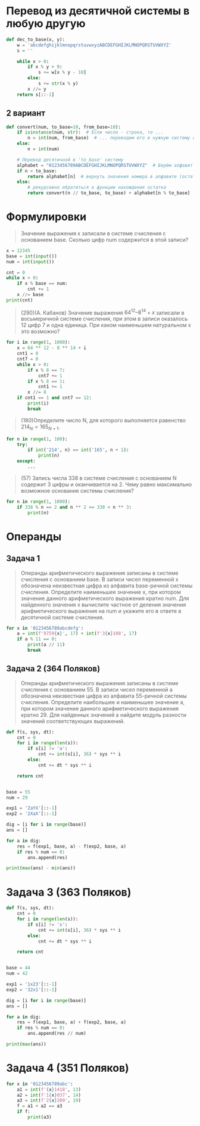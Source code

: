 # Перевод из десятичной системы в любую другую

```python
def dec_to_base(x, y):
    w = 'abcdefghijklmnopqrstuvwxyzABCDEFGHIJKLMNOPQRSTUVWXYZ'
    s = ''

    while x > 0:
        if x % y > 9:
            s += w[x % y - 10]
        else:
            s += str(x % y)
        x //= y
    return s[::-1]
```

## 2 вариант

```python
def convert(num, to_base=10, from_base=10):
    if isinstance(num, str):  # Если число - строка, то ...
        n = int(num, from_base)  # ... переводим его в нужную систему счисления
    else:
        n = int(num)

    # Перевод десятичной в 'to_base' систему
    alphabet = "0123456789ABCDEFGHIJKLMNOPQRSTUVWXYZ"  # Берём алфавит
    if n < to_base:
        return alphabet[n]  # вернуть значения номера в алфавите (остаток от деления)
    else:
        # рекурсивно обратиться к функции нахождения остатка
        return convert(n // to_base, to_base) + alphabet[n % to_base]
```

# Формулировки

> Значение выражения x записали в системе счисления с основанием base. Сколько цифр num содержится в этой записи?

```python
x = 12345
base = int(input())
num = int(input())

cnt = 0
while x > 0:
    if x % base == num:
        cnt += 1
    x //= base
print(cnt)
```

> (290)(А. Кабанов) Значение выражения $64^{12} – 8^{14} + x$ записали в восьмеричной системе счисления, при этом в
> записи оказалось 12 цифр 7 и одна единица. При каком наименьшем натуральном x это возможно?

```python
for i in range(1, 1000):
    x = 64 ** 12 - 8 ** 14 + i
    cnt1 = 0
    cnt7 = 0
    while x > 0:
        if x % 8 == 7:
            cnt7 += 1
        if x % 8 == 1:
            cnt1 += 1
        x //= 8
    if cnt1 == 1 and cnt7 == 12:
        print(i)
        break
```

> (180)Определите число N, для которого выполняется равенство $214_N = 165_{N+1}$.

```python
for n in range(1, 100):
    try:
        if int('214', n) == int('165', n + 1):
            print(n)
    except:
        ...
```

> (57) Запись числа 338 в системе счисления с основанием N содержит 3 цифры и оканчивается на 2. Чему равно максимально
> возможное основание системы счисления?

```python
for n in range(1, 1000):
    if 338 % n == 2 and n ** 2 <= 338 < n ** 3:
        print(n)
```

# Операнды

## Задача 1

> Операнды арифметического выражения записаны в системе счисления с основанием base. В записи чисел переменной x
> обозначена неизвестная цифра из алфавита base-ричной системы счисления. Определите наименьшее значение x, при котором
> значение данного арифметического выражения кратно num. Для найденного значения x вычислите частное от деления значения
> арифметического выражения на num и укажите его в ответе в десятичной системе счисления.

```python
for x in '0123456789abcdefg':
    a = int(f'9759{x}', 17) + int(f'3{x}108', 17)
    if a % 11 == 0:
        print(a // 11)
        break
```

## Задача 2 (364 Поляков)

> Операнды арифметического выражения записаны в системе счисления с основанием 55.
> В записи чисел переменной a обозначена неизвестная цифра из алфавита 55-ричной системы счисления. Определите
> наибольшее и наименьшее значение a, при котором значение данного арифметического выражения кратно 29. Для найденных
> значений a найдите модуль разности значений соответствующих выражений.

```python
def f(s, sys, dt):
    cnt = 0
    for i in range(len(s)):
        if s[i] != 'a':
            cnt += int(s[i], 36) * sys ** i
        else:
            cnt += dt * sys ** i

    return cnt


base = 55
num = 29

exp1 = 'ZaYX'[::-1]
exp2 = '2XaX'[::-1]

dig = [i for i in range(base)]
ans = []

for a in dig:
    res = f(exp1, base, a) - f(exp2, base, a)
    if res % num == 0:
        ans.append(res)

print(max(ans) - min(ans))
```

# Задача 3 (363 Поляков)

```python
def f(s, sys, dt):
    cnt = 0
    for i in range(len(s)):
        if s[i] != 'x':
            cnt += int(s[i], 36) * sys ** i
        else:
            cnt += dt * sys ** i

    return cnt


base = 44
num = 42

exp1 = '1x23'[::-1]
exp2 = '32x1'[::-1]

dig = [i for i in range(base)]
ans = []

for a in dig:
    res = f(exp1, base, a) + f(exp2, base, a)
    if res % num == 0:
        ans.append(res // num)

print(max(ans))
```

# Задача 4 (351 Поляков)

```python
for x in '0123456789abc':
    a1 = int(f'{x}1418', 13)
    a2 = int(f'1{x}037', 14)
    a3 = int(f'2{x}209', 19)
    f = a1 + a2 == a3
    if f:
        print(a3)
```
